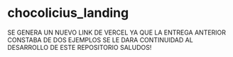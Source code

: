 # chocolicius_landing

SE GENERA UN NUEVO LINK DE VERCEL YA QUE LA ENTREGA ANTERIOR CONSTABA DE DOS EJEMPLOS
SE LE DARA CONTINUIDAD AL DESARROLLO DE ESTE REPOSITORIO
SALUDOS!
